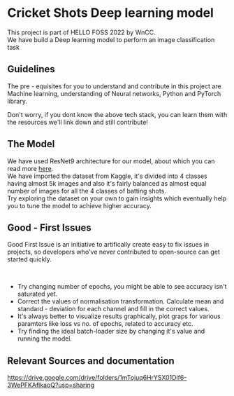 # Cricket Shots Deep learning model

This project is part of HELLO FOSS 2022 by WnCC.
</br>
We have build a Deep learning model to perform an image classification task
</br>
## Guidelines

The pre - equisites for you to understand and contribute in this project are Machine learning, understanding of Neural networks, Python and PyTorch library.
</br>

Don't worry, if you dont know the above tech stack, you can learn them with the resources we'll link down and still contribute!

## The Model

We have used ResNet9 architecture for our model, about which you can read more [here](). 
</br>
We have imported the dataset from Kaggle, it's divided into 4 classes having almost 5k images and also it's fairly balanced as almost equal number of images for all the 4 classes of batting shots.
</br>
Try exploring the dataset on your own to gain insights which eventually help you to tune the model to achieve higher accuracy.

## Good - First Issues

Good First Issue is an initiative to artifically create easy to fix issues in projects, so developers who've never contributed to open-source can get started quickly.

</br>

- Try changing number of epochs, you might be able to see accuracy isn't saturated yet.
- Correct the values of normalisation transformation. Calculate mean and standard - deviation for each channel and fill in the correct values.
- It's always better to visualize results graphically, plot graps for various paramters like loss vs no. of epochs, related to accuracy etc.
- Try finding the ideal batch-loader size by changing it's value and running the model.

## Relevant Sources and documentation
https://drive.google.com/drive/folders/1mTojuq6HrYSX01Dif6-3WePFKAflkaoQ?usp=sharing





